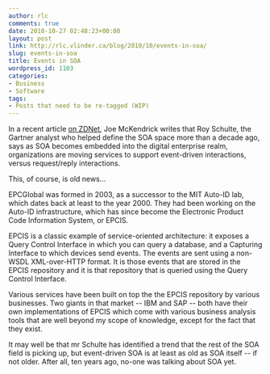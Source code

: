 ```yaml
---
author: rlc
comments: true
date: 2010-10-27 02:48:23+00:00
layout: post
link: http://rlc.vlinder.ca/blog/2010/10/events-in-soa/
slug: events-in-soa
title: Events in SOA
wordpress_id: 1103
categories:
- Business
- Software
tags:
- Posts that need to be re-tagged (WIP)
---
```


In a recent article [on ZDNet](http://www.zdnet.com/blog/service-oriented/gartner-soas-next-step-is-managing-events/5972), Joe McKendrick writes that Roy Schulte, the Gartner analyst who helped define the SOA space more than a decade ago, says as SOA becomes embedded into the digital enterprise realm, organizations are moving services to support event-driven interactions, versus request/reply interactions.

This, of course, is old news...
<!--more-->
EPCGlobal was formed in 2003, as a successor to the MIT Auto-ID lab, which dates back at least to the year 2000. They had been working on the Auto-ID infrastructure, which has since become the Electronic Product Code Information System, or EPCIS.

EPCIS is a classic example of service-oriented architecture: it exposes a Query Control Interface in which you can query a database, and a Capturing Interface to which devices send events. The events are sent using a non-WSDL XML-over-HTTP format. It is those events that are stored in the EPCIS repository and it is that repository that is queried using the Query Control Interface.

Various services have been built on top the the EPCIS repository by various businesses. Two giants in that market -- IBM and SAP -- both have their own implementations of EPCIS which come with various business analysis tools that are well beyond my scope of knowledge, except for the fact that they exist.

It may well be that mr Schulte has identified a trend that the rest of the SOA field is picking up, but event-driven SOA is at least as old as SOA itself -- if not older. After all, ten years ago, no-one was talking about SOA yet.
